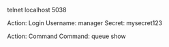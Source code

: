 telnet localhost 5038

Action: Login
Username: manager
Secret: mysecret123 

Action: Command
Command: queue show


